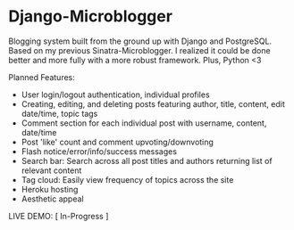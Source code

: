 Django-Microblogger
===================

Blogging system built from the ground up with Django and PostgreSQL. 
Based on my previous Sinatra-Microblogger. I realized it could be done better and more fully with a more robust framework. Plus, Python <3

Planned Features:
* User login/logout authentication, individual profiles
* Creating, editing, and deleting posts featuring author, title, content, edit date/time, topic tags
* Comment section for each individual post with username, content, date/time
* Post 'like' count and comment upvoting/downvoting
* Flash notice/error/info/success messages
* Search bar: Search across all post titles and authors returning list of relevant content
* Tag cloud: Easily view frequency of topics across the site
* Heroku hosting
* Aesthetic appeal

LIVE DEMO: [ In-Progress ]
